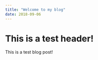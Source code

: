 ```yaml
---
title: "Welcome to my blog"
date: 2018-09-06
---
```


# This is a test header!
This is a test blog post!
